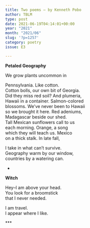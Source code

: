 ```yaml
---
title: Two poems – by Kenneth Pobo
author: TBLM
type: post
date: 2021-06-19T04:14:01+00:00
year: "2021"
month: "2021/06"
slug: '?p=1257'
category: poetry
issue: E3

---
```

**Petaled Geography**

We grow plants uncommon in

Pennsylvania. Like cotton.  
Cotton bolls, our own bit of Georgia.  
Did they miss red soil? And plumeria,  
Hawaii in a container. Salmon-colored  
blossoms. We’ve never been to Hawaii  
so we brought it here. Red adeniums,  
Madagascar beside our shed.  
Tall Mexican sunflowers call to us  
each morning. Orange, a song  
which they will teach us. Mexico  
on a thick stalk. In late fall,

I take in what can’t survive.  
Geography warm by our window,  
countries by a watering can.

*

**Witch**

Hey&#8211;I am above your head.  
You look for a broomstick  
that I never needed.

I am travel.  
I appear where I like.

\***
